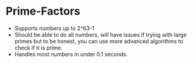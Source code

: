 # Prime-Factors

- Supports numbers up to 2^63-1
- Should be able to do all numbers, will have issues if trying with large primes but to be honest, you can use more advanced algorithms to check if it is prime.
- Handles most numbers in under 0.1 seconds.
